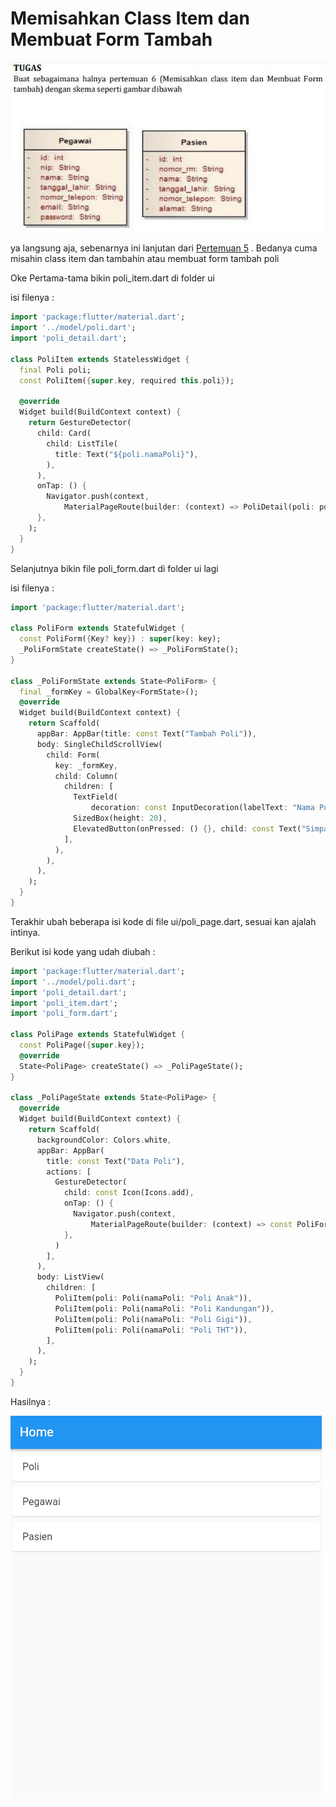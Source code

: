 # Memisahkan Class Item dan Membuat Form Tambah

<img src="https://github.com/Jauhariq/Mobile-programming/raw/klinik_app2/assets/pertemuan6.JPG"/>

ya langsung aja, sebenarnya ini lanjutan dari <a href="https://github.com/Jauhariq/Mobile-programming/tree/klinik_app">Pertemuan 5</a> . Bedanya cuma misahin class item dan tambahin atau membuat form tambah poli

Oke Pertama-tama bikin poli_item.dart di folder ui

isi filenya :

```dart
import 'package:flutter/material.dart';
import '../model/poli.dart';
import 'poli_detail.dart';

class PoliItem extends StatelessWidget {
  final Poli poli;
  const PoliItem({super.key, required this.poli});

  @override
  Widget build(BuildContext context) {
    return GestureDetector(
      child: Card(
        child: ListTile(
          title: Text("${poli.namaPoli}"),
        ),
      ),
      onTap: () {
        Navigator.push(context,
            MaterialPageRoute(builder: (context) => PoliDetail(poli: poli)));
      },
    );
  }
}
```

Selanjutnya bikin file poli_form.dart di folder ui lagi

isi filenya :

```dart
import 'package:flutter/material.dart';

class PoliForm extends StatefulWidget {
  const PoliForm({Key? key}) : super(key: key);
  _PoliFormState createState() => _PoliFormState();
}

class _PoliFormState extends State<PoliForm> {
  final _formKey = GlobalKey<FormState>();
  @override
  Widget build(BuildContext context) {
    return Scaffold(
      appBar: AppBar(title: const Text("Tambah Poli")),
      body: SingleChildScrollView(
        child: Form(
          key: _formKey,
          child: Column(
            children: [
              TextField(
                  decoration: const InputDecoration(labelText: "Nama Poli")),
              SizedBox(height: 20),
              ElevatedButton(onPressed: () {}, child: const Text("Simpan"))
            ],
          ),
        ),
      ),
    );
  }
}
```

Terakhir ubah beberapa isi kode di file ui/poli_page.dart, sesuai kan ajalah intinya.

Berikut isi kode yang udah diubah :

```dart
import 'package:flutter/material.dart';
import '../model/poli.dart';
import 'poli_detail.dart';
import 'poli_item.dart';
import 'poli_form.dart';

class PoliPage extends StatefulWidget {
  const PoliPage({super.key});
  @override
  State<PoliPage> createState() => _PoliPageState();
}

class _PoliPageState extends State<PoliPage> {
  @override
  Widget build(BuildContext context) {
    return Scaffold(
      backgroundColor: Colors.white,
      appBar: AppBar(
        title: const Text("Data Poli"),
        actions: [
          GestureDetector(
            child: const Icon(Icons.add),
            onTap: () {
              Navigator.push(context,
                  MaterialPageRoute(builder: (context) => const PoliForm()));
            },
          )
        ],
      ),
      body: ListView(
        children: [
          PoliItem(poli: Poli(namaPoli: "Poli Anak")),
          PoliItem(poli: Poli(namaPoli: "Poli Kandungan")),
          PoliItem(poli: Poli(namaPoli: "Poli Gigi")),
          PoliItem(poli: Poli(namaPoli: "Poli THT")),
        ],
      ),
    );
  }
}
```

Hasilnya :

<img src="https://github.com/Jauhariq/Mobile-programming/raw/klinik_app2/assets/pertmuan6p.gif"/>
